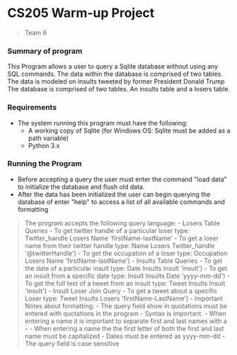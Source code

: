 # CS205 Warm-up Project
> Team 6
### Summary of program
This Program allows a user to query a Sqlite database without using any SQL commands. The data within the database is comprised of two tables. The data is modeled on insults tweeted by former President Donald Trump
The database is comprised of two tables. An insults table and a losers table. 

### Requirements
* The system running this program must have the following:
    * A working copy of Sqlite (for Windows OS: Sqlite must be added as a path variable)
    * Python 3.x
    
### Running the Program
* Before accepting a query the user must enter the command "load data" to initialize the database and flush old data.
* After the data has been initialized the user can begin querying the database of enter "help" to access a list of all available commands and formatting
>The program accepts the following query language:
    - Losers Table Queries
        - To get twitter handle of a particular loser type: Twitter_handle Losers Name 'firstName-lastName' 
        - To get a loser name from their twitter handle type: Name Losers Twitter_handle '@twitterHandle')
        - To get the occupation of a loser type: Occupation Losers Name 'firstName-lastName')
    - Insults Table Queries
        - To get the date of a particular insult type: Date Insults Insult 'insult')
        - To get an insult from a specific date type: Insult Insults Date 'yyyy-mm-dd')
        - To get the full text of a tweet from an insult type: Tweet Insults Insult 'insult')
    - Insult Loser Join Query
        - To get a tweet about a specific Loser type: Tweet Insults Losers 'firstName-LastName')
    - Important Notes about formatting:
        - The query field show in quotations must be entered with quotations in the program
        - Syntax is important. 
            - When entering a name it is important to separate first and last names with a **-**
            - When entering a name the the first letter of both the first and last name must be capitalized
            - Dates must be entered as yyyy-mm-dd
            - The query field is case sensitive 
